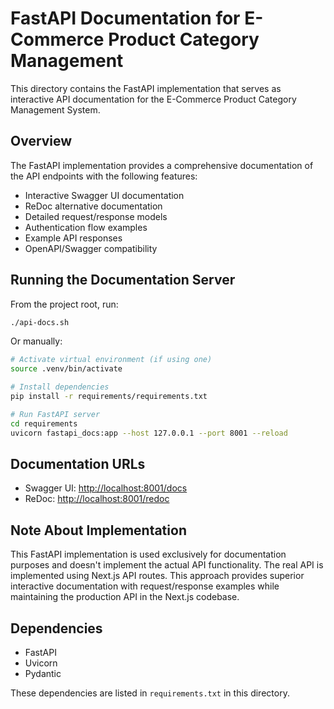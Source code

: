 # FastAPI Documentation for E-Commerce Product Category Management

This directory contains the FastAPI implementation that serves as interactive API documentation for the E-Commerce Product Category Management System.

## Overview

The FastAPI implementation provides a comprehensive documentation of the API endpoints with the following features:

- Interactive Swagger UI documentation
- ReDoc alternative documentation
- Detailed request/response models
- Authentication flow examples
- Example API responses
- OpenAPI/Swagger compatibility

## Running the Documentation Server

From the project root, run:

```bash
./api-docs.sh
```

Or manually:

```bash
# Activate virtual environment (if using one)
source .venv/bin/activate

# Install dependencies
pip install -r requirements/requirements.txt

# Run FastAPI server
cd requirements
uvicorn fastapi_docs:app --host 127.0.0.1 --port 8001 --reload
```

## Documentation URLs

- Swagger UI: [http://localhost:8001/docs](http://localhost:8001/docs)
- ReDoc: [http://localhost:8001/redoc](http://localhost:8001/redoc)

## Note About Implementation

This FastAPI implementation is used exclusively for documentation purposes and doesn't implement the actual API functionality. The real API is implemented using Next.js API routes. This approach provides superior interactive documentation with request/response examples while maintaining the production API in the Next.js codebase.

## Dependencies

- FastAPI
- Uvicorn
- Pydantic

These dependencies are listed in `requirements.txt` in this directory. 